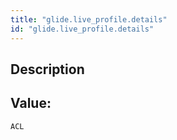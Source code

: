 ```yaml
---
title: "glide.live_profile.details"
id: "glide.live_profile.details"
---
```

## Description



## Value: 
```
ACL
```
